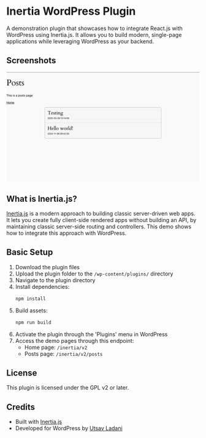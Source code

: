 # Inertia WordPress Plugin

A demonstration plugin that showcases how to integrate React.js with WordPress using Inertia.js. It allows you to build modern, single-page applications while leveraging WordPress as your backend.

## Screenshots

![Inertia WordPress Plugin](./screenshots/posts-page.png)

## What is Inertia.js?

[Inertia.js](https://inertiajs.com/) is a modern approach to building classic server-driven web apps. It lets you create fully client-side rendered apps without building an API, by maintaining classic server-side routing and controllers. This demo shows how to integrate this approach with WordPress.

## Basic Setup

1. Download the plugin files
2. Upload the plugin folder to the `/wp-content/plugins/` directory
3. Navigate to the plugin directory
4. Install dependencies:
   ```bash
   npm install
   ```
5. Build assets:
   ```bash
   npm run build
   ```
6. Activate the plugin through the 'Plugins' menu in WordPress
7. Access the demo pages through this endpoint:
   - Home page: `/inertia/v2`
   - Posts page: `/inertia/v2/posts`

## License

This plugin is licensed under the GPL v2 or later.

## Credits

- Built with [Inertia.js](https://inertiajs.com/)
- Developed for WordPress by [Utsav Ladani](https://github.com/Utsav-Ladani)
